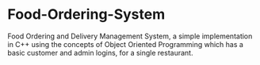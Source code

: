 # Food-Ordering-System
Food Ordering and Delivery Management System, a simple implementation in C++ using the concepts of Object Oriented Programming which has a basic customer and admin logins, for a single restaurant.
